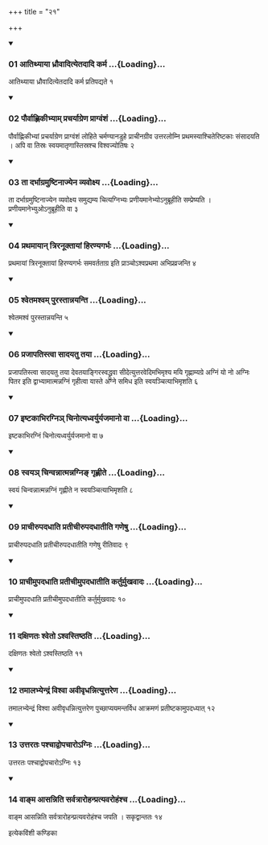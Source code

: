 +++
title = "२१"

+++

<div class="js_include" includetitle="true" newlevelforh1="3" unfilled="" url="/vedAH_yajuH/taittirIyam/sUtram/ApastambaH/shrautam/vishvAsa-prastutiH/16/21/01_AtithyAyA_dhrauvAdityetadAdi_karma.md">
<details open><summary><h3>01 आतिथ्याया ध्रौवादित्येतदादि कर्म ...{Loading}...</h3></summary>

आतिथ्याया ध्रौवादित्येतदादि कर्म प्रतिपद्यते १
</details>
</div>


<div class="js_include" includetitle="true" newlevelforh1="3" unfilled="" url="/vedAH_yajuH/taittirIyam/sUtram/ApastambaH/shrautam/vishvAsa-prastutiH/16/21/02_paurvAhNikIbhyAm_pracharyAgreNa_prAgvaMshaM.md">
<details open><summary><h3>02 पौर्वाह्णिकीभ्याम् प्रचर्याग्रेण प्राग्वंशं ...{Loading}...</h3></summary>

पौर्वाह्णिकीभ्यां प्रचर्याग्रेण प्राग्वंशं लोहिते चर्मण्यानडुहे प्राचीनग्रीव उत्तरलोम्नि प्रथमस्याश्चितेरिष्टकाः संसादयति । अपि वा तिस्रः स्वयमातृणास्तिस्रश्च विश्वज्योतिषः २
</details>
</div>


<div class="js_include" includetitle="true" newlevelforh1="3" unfilled="" url="/vedAH_yajuH/taittirIyam/sUtram/ApastambaH/shrautam/vishvAsa-prastutiH/16/21/03_tA_darbhAgramuShTinAjyena_vyavoxya.md">
<details open><summary><h3>03 ता दर्भाग्रमुष्टिनाज्येन व्यवोक्ष्य ...{Loading}...</h3></summary>

ता दर्भाग्रमुष्टिनाज्येन व्यवोक्ष्य समुद्यम्य चित्यग्निभ्यः प्रणीयमानेभ्योऽनुब्रूहीति सम्प्रेष्यति । प्रणीयमानेभ्युओऽनुब्रूहीति वा ३
</details>
</div>


<div class="js_include" includetitle="true" newlevelforh1="3" unfilled="" url="/vedAH_yajuH/taittirIyam/sUtram/ApastambaH/shrautam/vishvAsa-prastutiH/16/21/04_prathamAyAn_triranUktAyAM_hiraNyagarbhaH.md">
<details open><summary><h3>04 प्रथमायान् त्रिरनूक्तायां हिरण्यगर्भः ...{Loading}...</h3></summary>

प्रथमायां त्रिरनूक्तायां हिरण्यगर्भः समवर्तताग्र इति प्राञ्चोऽश्वप्रथमा अभिप्रव्रजन्ति ४
</details>
</div>


<div class="js_include" includetitle="true" newlevelforh1="3" unfilled="" url="/vedAH_yajuH/taittirIyam/sUtram/ApastambaH/shrautam/vishvAsa-prastutiH/16/21/05_shvetamashvam_purastAnnayanti.md">
<details open><summary><h3>05 श्वेतमश्वम् पुरस्तान्नयन्ति ...{Loading}...</h3></summary>

श्वेतमश्वं पुरस्तान्नयन्ति ५
</details>
</div>


<div class="js_include" includetitle="true" newlevelforh1="3" unfilled="" url="/vedAH_yajuH/taittirIyam/sUtram/ApastambaH/shrautam/vishvAsa-prastutiH/16/21/06_prajApatistvA_sAdayatu_tayA.md">
<details open><summary><h3>06 प्रजापतिस्त्वा सादयतु तया ...{Loading}...</h3></summary>

प्रजापतिस्त्वा सादयतु तया देवतयाङ्गिरस्वद्ध्रुवा सीदेत्युत्तरवेदिमभिमृश्य मयि गृह्णाम्यग्रे अग्निं यो नो अग्निः पितर इति द्वाभ्यामात्मन्नग्निं गृहीत्वा यास्ते अग्ने समिध इति स्वयञ्चित्याभिमृशति ६
</details>
</div>


<div class="js_include" includetitle="true" newlevelforh1="3" unfilled="" url="/vedAH_yajuH/taittirIyam/sUtram/ApastambaH/shrautam/vishvAsa-prastutiH/16/21/07_iShTakAbhiragni~n_chinotyadhvaryuryajamAno_vA.md">
<details open><summary><h3>07 इष्टकाभिरग्निञ् चिनोत्यध्वर्युर्यजमानो वा ...{Loading}...</h3></summary>

इष्टकाभिरग्निं चिनोत्यध्वर्युर्यजमानो वा ७
</details>
</div>


<div class="js_include" includetitle="true" newlevelforh1="3" unfilled="" url="/vedAH_yajuH/taittirIyam/sUtram/ApastambaH/shrautam/vishvAsa-prastutiH/16/21/08_svaya~n_chinvannAtmannagni~N_gRhNIte.md">
<details open><summary><h3>08 स्वयञ् चिन्वन्नात्मन्नग्निङ् गृह्णीते ...{Loading}...</h3></summary>

स्वयं चिन्वन्नात्मन्नग्निं गृह्णीते न स्वयञ्चित्याभिमृशति ८
</details>
</div>


<div class="js_include" includetitle="true" newlevelforh1="3" unfilled="" url="/vedAH_yajuH/taittirIyam/sUtram/ApastambaH/shrautam/vishvAsa-prastutiH/16/21/09_prAchIrupadadhAti_pratIchIrupadadhAtIti_gaNeShu.md">
<details open><summary><h3>09 प्राचीरुपदधाति प्रतीचीरुपदधातीति गणेषु ...{Loading}...</h3></summary>

प्राचीरुपदधाति प्रतीचीरुपदधातीति गणेषु रीतिवादः ९
</details>
</div>


<div class="js_include" includetitle="true" newlevelforh1="3" unfilled="" url="/vedAH_yajuH/taittirIyam/sUtram/ApastambaH/shrautam/vishvAsa-prastutiH/16/21/10_prAchImupadadhAti_pratIchImupadadhAtIti_karturmukhavAdaH.md">
<details open><summary><h3>10 प्राचीमुपदधाति प्रतीचीमुपदधातीति कर्तुर्मुखवादः ...{Loading}...</h3></summary>

प्राचीमुपदधाति प्रतीचीमुपदधातीति कर्तुर्मुखवादः १०
</details>
</div>


<div class="js_include" includetitle="true" newlevelforh1="3" unfilled="" url="/vedAH_yajuH/taittirIyam/sUtram/ApastambaH/shrautam/vishvAsa-prastutiH/16/21/11_daxiNataH_shveto.ashvastiShThati.md">
<details open><summary><h3>11 दक्षिणतः श्वेतो ऽश्वस्तिष्ठति ...{Loading}...</h3></summary>

दक्षिणतः श्वेतो ऽश्वस्तिष्ठति ११
</details>
</div>


<div class="js_include" includetitle="true" newlevelforh1="3" unfilled="" url="/vedAH_yajuH/taittirIyam/sUtram/ApastambaH/shrautam/vishvAsa-prastutiH/16/21/12_tamAlabhyendraM_vishvA_avIvRdhannityuttareNa.md">
<details open><summary><h3>12 तमालभ्येन्द्रं विश्वा अवीवृधन्नित्युत्तरेण ...{Loading}...</h3></summary>

तमालभ्येन्द्रं विश्वा अवीवृधन्नित्युत्तरेण पुच्छाप्ययमन्तर्विध आक्रमणं प्रतीष्टकामुपदध्यात् १२
</details>
</div>


<div class="js_include" includetitle="true" newlevelforh1="3" unfilled="" url="/vedAH_yajuH/taittirIyam/sUtram/ApastambaH/shrautam/vishvAsa-prastutiH/16/21/13_uttarataH_pashchAdvopachAro-gniH.md">
<details open><summary><h3>13 उत्तरतः पश्चाद्वोपचारोऽग्निः ...{Loading}...</h3></summary>

उत्तरतः पश्चाद्वोपचारोऽग्निः १३
</details>
</div>


<div class="js_include" includetitle="true" newlevelforh1="3" unfilled="" url="/vedAH_yajuH/taittirIyam/sUtram/ApastambaH/shrautam/vishvAsa-prastutiH/16/21/14_vA~Nma_Asanniti_sarvatrArohanpratyavarohaMshcha.md">
<details open><summary><h3>14 वाङ्म आसन्निति सर्वत्रारोहन्प्रत्यवरोहंश्च ...{Loading}...</h3></summary>

वाङ्म आसन्निति सर्वत्रारोहन्प्रत्यवरोहंश्च जपति । सकृद्वान्ततः १४
</details>
</div>



  
इत्येकविंशी कण्डिका 
